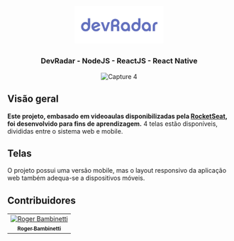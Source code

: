 
<h1 align="center">
<img
		width="200"
		alt="Logo"
		src="https://github.com/RogerBambinetti/devradar-nodejs-reactjs-react-native/blob/master/preview/logo%403x.png">
</h1>
<h3 align="center">
	DevRadar - NodeJS - ReactJS - React Native
</h3>

<p align="center">
<img
		width="700"
		alt="Capture 4"
		src="https://github.com/RogerBambinetti/tindev-nodejs-reactjs-react-native/blob/master/preview/Screenshot0.png">
</p>

## Visão geral

**Este projeto, embasado em videoaulas disponibilizadas pela [RocketSeat](https://github.com/Rocketseat), foi desenvolvido para fins de aprendizagem.** 4 telas estão disponíveis, divididas entre o sistema web e mobile.


## Telas

O projeto possui uma versão mobile, mas o layout responsivo da aplicação web também adequa-se a dispositivos móveis.

<p align="center">




## Contribuidores

<table>
  <tr>
<td align="center"><a href=""><img src="https://avatars0.githubusercontent.com/u/50684839?s=460&v=4" width="100px;" alt="Roger Bambinetti"/><br /><sub><b>Roger Bambinetti</b></sub></a></td>
  </tr>
</table>
